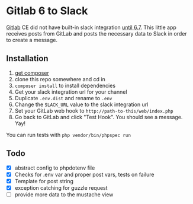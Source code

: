 # Gitlab 6 to Slack

[Gitlab](https://about.gitlab.com/) CE did not have built-in slack integration
[until 6.7](https://about.gitlab.com/2014/03/21/gitlab-6-dot-7-released/). This
little app receives posts from GitLab and posts the necessary data to Slack in
order to create a message.

## Installation

1. [get composer](http://getcomposer.org)
2. clone this repo somewhere and cd in
3. `composer install` to install dependencies
4. Get your slack integration url for your channel
5. Duplicate `.env.dist` and rename to `.env`
6. Change the `SLACK_URL` value to the slack integration url
7. Set your GitLab web hook to `http://path-to-this/web/index.php`
8. Go back to GitLab and click "Test Hook". You should see a message. Yay!

You can run tests with `php vendor/bin/phpspec run`

## Todo

- [x] abstract config to phpdotenv file
- [x] Checks for .env var and proper post vars, tests on failure
- [x] Template for post string
- [x] exception catching for guzzle request
- [ ] provide more data to the mustache view
